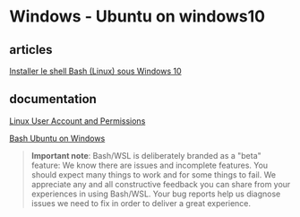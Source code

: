 # Windows - Ubuntu on windows10

## articles

[Installer le shell Bash (Linux) sous Windows 10](https://korben.info/installer-shell-bash-linux-windows-10.html)

## documentation

[Linux User Account and Permissions](https://msdn.microsoft.com/en-us/commandline/wsl/user_support)

[Bash Ubuntu on Windows](https://msdn.microsoft.com/commandline/wsl/about)

> **Important note**: Bash/WSL is deliberately branded as a "beta" feature: We know there are issues and incomplete 
> features. You should expect many things to work and for some things to fail. We appreciate any and all constructive 
> feedback you can share from your experiences in using Bash/WSL. Your bug reports help us diagnose issues we need to 
> fix in order to deliver a great experience.
